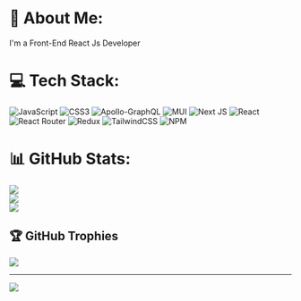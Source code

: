 # 💫 About Me:

I'm a Front-End React Js Developer

# 💻 Tech Stack:

![JavaScript](https://img.shields.io/badge/javascript-%23323330.svg?style=for-the-badge&logo=javascript&logoColor=%23F7DF1E) ![CSS3](https://img.shields.io/badge/css3-%231572B6.svg?style=for-the-badge&logo=css3&logoColor=white) ![Apollo-GraphQL](https://img.shields.io/badge/-ApolloGraphQL-311C87?style=for-the-badge&logo=apollo-graphql) ![MUI](https://img.shields.io/badge/MUI-%230081CB.svg?style=for-the-badge&logo=material-ui&logoColor=white) ![Next JS](https://img.shields.io/badge/Next-black?style=for-the-badge&logo=next.js&logoColor=white) ![React](https://img.shields.io/badge/react-%2320232a.svg?style=for-the-badge&logo=react&logoColor=%2361DAFB) ![React Router](https://img.shields.io/badge/React_Router-CA4245?style=for-the-badge&logo=react-router&logoColor=white) ![Redux](https://img.shields.io/badge/redux-%23593d88.svg?style=for-the-badge&logo=redux&logoColor=white) ![TailwindCSS](https://img.shields.io/badge/tailwindcss-%2338B2AC.svg?style=for-the-badge&logo=tailwind-css&logoColor=white) ![NPM](https://img.shields.io/badge/NPM-%23000000.svg?style=for-the-badge&logo=npm&logoColor=white)

# 📊 GitHub Stats:

![](https://github-readme-stats.vercel.app/api?username=Amirreza-vp9&theme=dark&hide_border=false&include_all_commits=false&count_private=false)<br/>
![](https://github-readme-streak-stats.herokuapp.com/?user=Amirreza-vp9&theme=dark&hide_border=false)<br/>
![](https://github-readme-stats.vercel.app/api/top-langs/?username=Amirreza-vp9&theme=dark&hide_border=false&include_all_commits=false&count_private=false&layout=compact)

## 🏆 GitHub Trophies

![](https://github-profile-trophy.vercel.app/?username=Amirreza-vp9&theme=radical&no-frame=false&no-bg=true&margin-w=4)

---

[![](https://visitcount.itsvg.in/api?id=Amirreza-vp9&icon=5&color=12)](https://visitcount.itsvg.in)

<!-- Proudly created with GPRM ( https://gprm.itsvg.in ) -->

